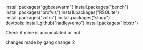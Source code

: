 install.packages("ggbeeswarm")
install.packages("bench")
install.packages("profvis")
install.packages("RSQLite")
install.packages("vctrs")
install.packages("sloop")
devtools::install_github("hadley/emo")
install.packages("lobstr")

Check if mine is accumulated or not

changes made by gang 
change 2